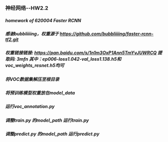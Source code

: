 ### 神经网络--HW2.2
##### homework of 620004 Faster RCNN
##### 感谢bubbliiiing，权重源于 https://github.com/bubbliiiing/faster-rcnn-tf2.git
##### 权重链接链接: https://pan.baidu.com/s/1n1m3OxP1Ann5TmYvJUWRCQ 提取码: 3mfn 其中：ep006-loss1.042-val_loss1.138.h5和voc_weights_resnet.h5均可
##### 将VOC数据集解压至根目录
##### 将预训练模型权重放在model_data
##### 运行voc_annotation.py
##### 调整train.py 的model_path 运行train.py
##### 调整predict.py 的model_path 运行predict.py

